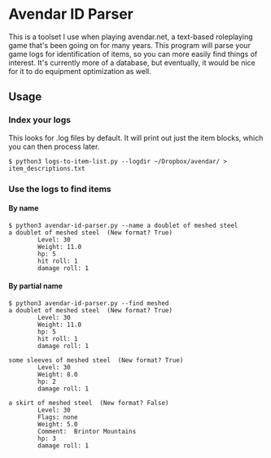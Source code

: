 # Avendar ID Parser

This is a toolset I use when playing avendar.net, a text-based roleplaying game
that's been going on for many years. This program will parse your game logs for 
identification of items, so you can more easily find things of interest. It's 
currently more of a database, but eventually, it would be nice for it to do 
equipment optimization as well.

## Usage

### Index your logs 
This looks for .log files by default. It will print out just the item blocks, which you can then process later.

```
$ python3 logs-to-item-list.py --logdir ~/Dropbox/avendar/ > item_descriptions.txt
```

### Use the logs to find items
#### By name
```
$ python3 avendar-id-parser.py --name a doublet of meshed steel
a doublet of meshed steel  (New format? True)
        Level: 30
        Weight: 11.0
        hp: 5
        hit roll: 1
        damage roll: 1
```

#### By partial name
```
$ python3 avendar-id-parser.py --find meshed
a doublet of meshed steel  (New format? True)
        Level: 30
        Weight: 11.0
        hp: 5
        hit roll: 1
        damage roll: 1

some sleeves of meshed steel  (New format? True)
        Level: 30
        Weight: 8.0
        hp: 2
        damage roll: 1

a skirt of meshed steel  (New format? False)
        Level: 30
        Flags: none
        Weight: 5.0
        Comment:  Brintor Mountains
        hp: 3
        damage roll: 1
```